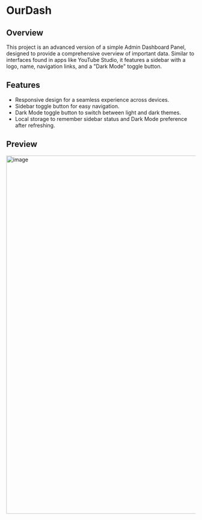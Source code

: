 # OurDash
## Overview

This project is an advanced version of a simple Admin Dashboard Panel, designed to provide a comprehensive overview of important data. Similar to interfaces found in apps like YouTube Studio, it features a sidebar with a logo, name, navigation links, and a "Dark Mode" toggle button.

## Features

- Responsive design for a seamless experience across devices.
- Sidebar toggle button for easy navigation.
- Dark Mode toggle button to switch between light and dark themes.
- Local storage to remember sidebar status and Dark Mode preference after refreshing.

## Preview

<img width="952" alt="image" src="https://github.com/Shaukatali11/OurDash/assets/91846164/9c9b5451-1568-4ca2-831d-089584aa6d6b">


